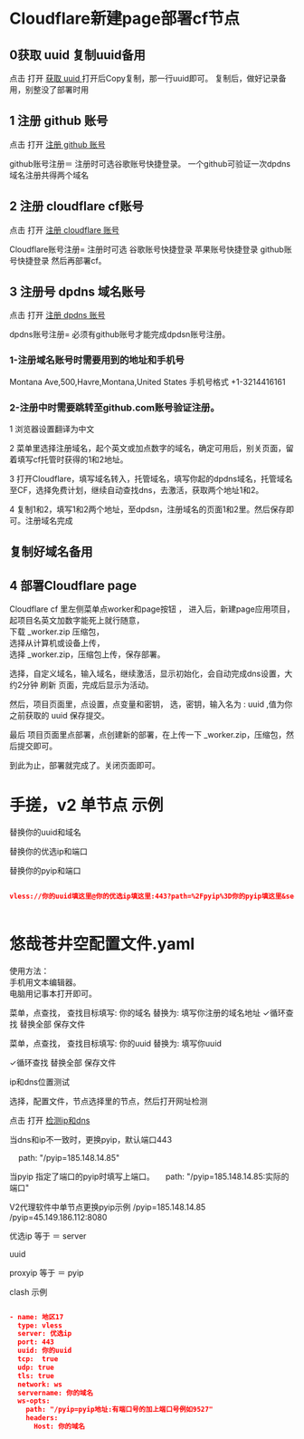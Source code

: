 # Cloudflare新建page部署cf节点

## 0获取 uuid  复制uuid备用
点击 打开 [获取 uuid ](https://www.uuidgenerator.net/)
打开后Copy复制，那一行uuid即可。
复制后，做好记录备用，别整没了部署时用

## 1 注册 github 账号
  
点击 打开 [注册 github 账号](https://github.com/signup?source=form-home-signup&user_email=)

github账号注册＝
注册时可选谷歌账号快捷登录。
一个github可验证一次dpdns域名注册共得两个域名
 

 
## 2 注册 cloudflare cf账号
  
点击 打开 [注册 cloudflare 账号](https://dash.cloudflare.com/sign-up)

Cloudflare账号注册=
注册时可选
谷歌账号快捷登录
苹果账号快捷登录
github账号快捷登录
然后再部署cf。


## 3 注册号 dpdns 域名账号
  
点击 打开 [注册 dpdns 账号](https://dash.domain.digitalplat.org/auth/register)

dpdns账号注册=
必须有github账号才能完成dpdsn账号注册。

### 1-注册域名账号时需要用到的地址和手机号
Montana Ave,500,Havre,Montana,United States
手机号格式 +1-3214416161

### 2-注册中时需要跳转至github.com账号验证注册。
1 浏览器设置翻译为中文

2 菜单里选择注册域名，起个英文或加点数字的域名，确定可用后，别关页面，留着填写cf托管时获得的1和2地址。

3 打开Cloudflare，填写域名转入，托管域名，填写你起的dpdns域名，托管域名至CF，选择免费计划，继续自动查找dns，去激活，获取两个地址1和2。

4 复制1和2，填写1和2两个地址，至dpdsn，注册域名的页面1和2里。然后保存即可。注册域名完成
##  复制好域名备用



## 4 部署Cloudflare page

Cloudflare  cf  里左侧菜单点worker和page按钮 ， 
进入后，新建page应用项目，   
起项目名英文加数字能死上就行随意，  
下载  _worker.zip   压缩包，  
选择从计算机或设备上传，  
选择 _worker.zip，压缩包上传，保存部署。

选择，自定义域名，输入域名，继续激活，显示初始化，会自动完成dns设置，大约2分钟 刷新 页面，完成后显示为活动。

然后，项目页面里，点设置，点变量和密钥，  选，密钥，输入名为 :  uuid   ,值为你之前获取的 uuid 保存提交。

最后 项目页面里点部署，点创建新的部署，在上传一下 _worker.zip，压缩包，然后提交即可。


到此为止，部署就完成了。关闭页面即可。


# 手搓，v2 单节点  示例
 
替换你的uuid和域名
 
替换你的优选ip和端口
 
替换你的pyip和端口
 
```json
    
vless://你的uuid填这里@你的优选ip填这里:443?path=%2Fpyip%3D你的pyip填这里&security=tls&encryption=none&host=填写不带前缀https的纯域名&fp=chrome&type=ws&sni=填写不带前缀的纯域名#填写不带前缀的纯域名
   

```

# 悠哉苍井空配置文件.yaml
使用方法：   
手机用文本编辑器。  
电脑用记事本打开即可。   


菜单，点查找，
查找目标填写: 你的域名
替换为: 填写你注册的域名地址
✓循环查找
替换全部
保存文件  

菜单，点查找，
查找目标填写: 你的uuid
替换为: 填写你uuid





✓循环查找
替换全部
保存文件




ip和dns位置测试

选择，配置文件，节点选择里的节点，然后打开网址检测

点击 打开 [检测ip和dns ](https://whoer.net/)

当dns和ip不一致时，更换pyip，默认端口443

    path: "/pyip=185.148.14.85"

当pyip 指定了端口的pyip时填写上端口。
    path: "/pyip=185.148.14.85:实际的端口"



V2代理软件中单节点更换pyip示例
           /pyip=185.148.14.85
          /pyip=45.149.186.112:8080



优选ip   等于 ＝ server

uuid

proxyip 等于 ＝  pyip



clash 示例
```json

- name: 地区17
  type: vless
  server: 优选ip
  port: 443
  uuid: 你的uuid
  tcp:  true
  udp: true 
  tls: true
  network: ws
  servername: 你的域名
  ws-opts:
    path: "/pyip=pyip地址:有端口号的加上端口号例如9527"  
    headers:
      Host: 你的域名


```
